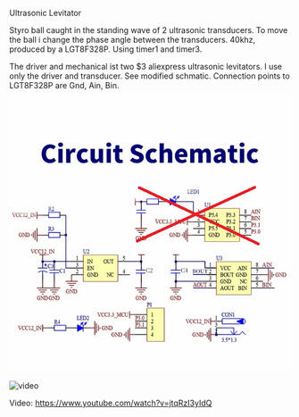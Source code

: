 Ultrasonic Levitator

Styro ball caught in the standing wave of 2 ultrasonic transducers. 
To move the ball i change the phase angle between the transducers. 
40khz, produced by a LGT8F328P. Using timer1 and timer3.

The driver and mechanical ist two $3 aliexpress ultrasonic levitators. I use only the driver and transducer.
See modified schmatic. Connection points to LGT8F328P are Gnd, Ain, Bin.
![schematic](https://github.com/PepeTheFroggie/Levitator/blob/main/schem.png)

![video](https://www.youtube.com/watch?v=jtqRzI3yIdQ)

Video: https://www.youtube.com/watch?v=jtqRzI3yIdQ
